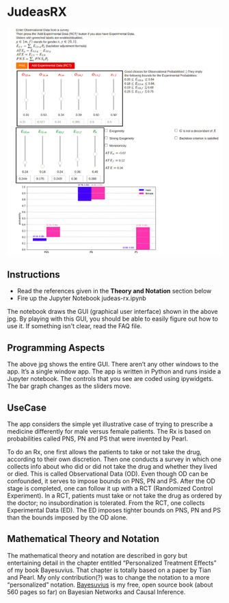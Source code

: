 # JudeasRX

![JudeasRx screenshot](images/JudeasRx-screenshot.jpg)

## Instructions
* Read the references given in the **Theory and Notation** section 
below
* Fire up the Jupyter Notebook judeas-rx.ipynb

The notebook draws the GUI (graphical user interface) shown in the above 
jpg. By playing with 
this GUI, you should be able to easily figure out how to use it. If something 
isn't clear,
read the FAQ file.

## Programming Aspects

The above jpg shows the entire GUI. There aren’t 
any other windows to the app. It’s a single window app. The app is written in Python and runs inside a Jupyter notebook. The controls that you see are coded using ipywidgets. The bar graph changes as the sliders move.


## UseCase 
The app considers the simple yet illustrative case of trying to prescribe a medicine differently for male versus female patients.  The Rx is based on probabilities called PNS, PN and PS that were invented by Pearl.

To do an Rx, one first allows the patients to take or not take the drug, according to their own discretion. Then one conducts a survey in which one collects info about who did or did not take the drug and whether they lived or died. This is called Observational Data (OD). Even though OD can be confounded, it serves to impose bounds on PNS, PN and PS. After the OD stage is completed, one can follow it up with a RCT (Randomized Control Experiment). In a RCT, patients must take or not take the drug as ordered by the doctor; no insubordination is tolerated. From the RCT, one collects Experimental Data (ED). The ED imposes tighter bounds on PNS, PN and PS than the bounds imposed by the OD alone.

## Mathematical Theory and Notation 
The mathematical theory and notation are described in gory  but 
entertaining detail in the chapter entitled  “Personalized Treatment 
Effects” of my book Bayesuvius. That chapter is totally based on a paper by 
Tian and Pearl. My only contribution(?) was to change the notation to a 
more “personalized” notation. [Bayesuvius](https://qbnets.wordpress.com/2020/11/30/my-free-book-bayesuvius-on-bayesian-networks/) is my free, 
open source book (about 560 pages so far) on Bayesian Networks and Causal 
Inference.

